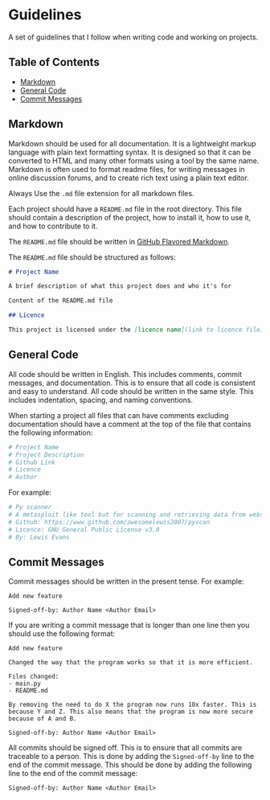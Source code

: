 # Guidelines

A set of guidelines that I follow when writing code and working on projects.

## Table of Contents

- [Markdown](#markdown)
- [General Code](#general-code)
- [Commit Messages](#commit-messages)


## Markdown

Markdown should be used for all documentation. It is a lightweight markup language with plain text formatting syntax. It is designed so that it can be converted to HTML and many other formats using a tool by the same name. Markdown is often used to format readme files, for writing messages in online discussion forums, and to create rich text using a plain text editor.

Always Use the `.md` file extension for all markdown files.

Each project should have a `README.md` file in the root directory. This file should contain a description of the project, how to install it, how to use it, and how to contribute to it.

The `README.md` file should be written in [GitHub Flavored Markdown](https://guides.github.com/features/mastering-markdown/).

The `README.md` file should be structured as follows:

```markdown
# Project Name

A brief description of what this project does and who it's for

Content of the README.md file

## Licence

This project is licensed under the [licence name](link to licence file)
```



## General Code

All code should be written in English. This includes comments, commit messages, and documentation. This is to ensure that all code is consistent and easy to understand. All code should be written in the same style. This includes indentation, spacing, and naming conventions.

When starting a project all files that can have comments excluding documentation should have a comment at the top of the file that contains the following information:

```python
# Project Name
# Project Description
# Github Link
# Licence
# Author
```

For example:

```python
# Py scanner
# A metasploit like tool but for scanning and retrieving data from websites.
# Github: https://www.github.com/awesomelewis2007/pyscan
# Licence: GNU General Public License v3.0
# By: Lewis Evans
```

## Commit Messages

Commit messages should be written in the present tense. For example:

```
Add new feature

Signed-off-by: Author Name <Author Email>
```

If you are writing a commit message that is longer than one line then you should use the following format:

```
Add new feature

Changed the way that the program works so that it is more efficient.

Files changed:
- main.py
- README.md

By removing the need to do X the program now runs 10x faster. This is because Y and Z. This also means that the program is now more secure because of A and B.

Signed-off-by: Author Name <Author Email>
```

All commits should be signed off. This is to ensure that all commits are traceable to a person. This is done by adding the `Signed-off-by` line to the end of the commit message. This should be done by adding the following line to the end of the commit message:

```
Signed-off-by: Author Name <Author Email>
```